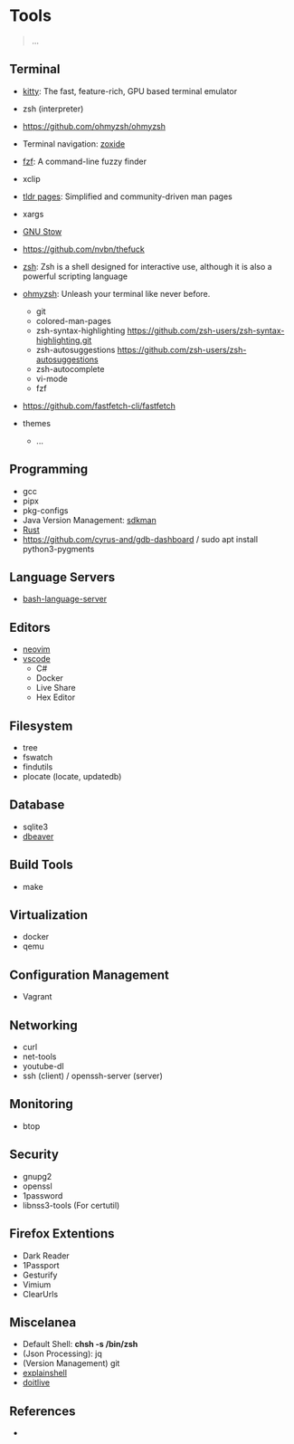 # Tools

> ...

## Terminal

- [kitty](https://sw.kovidgoyal.net/kitty/): The fast, feature-rich, GPU based terminal emulator
- zsh (interpreter)
- https://github.com/ohmyzsh/ohmyzsh
- Terminal navigation: [zoxide](https://github.com/ajeetdsouza/zoxide)
- [fzf](https://github.com/junegunn/fzf): A command-line fuzzy finder
- xclip
- [tldr pages](https://tldr.sh/): Simplified and community-driven man pages
- xargs
- [GNU Stow](https://www.gnu.org/software/stow/manual/stow.html)

- https://github.com/nvbn/thefuck

- [zsh](https://www.zsh.org/): Zsh is a shell designed for interactive use, although it is also a powerful scripting language
- [ohmyzsh](https://ohmyz.sh/): Unleash your terminal like  never before.
  - git
  - colored-man-pages
  - zsh-syntax-highlighting https://github.com/zsh-users/zsh-syntax-highlighting.git
  - zsh-autosuggestions https://github.com/zsh-users/zsh-autosuggestions
  - zsh-autocomplete
  - vi-mode
  - fzf

- https://github.com/fastfetch-cli/fastfetch
  
- themes
  - ...

## Programming

- gcc
- pipx
- pkg-configs
- Java Version Management: [sdkman](https://sdkman.io/install)
- [Rust](https://www.rust-lang.org/tools/install)
- https://github.com/cyrus-and/gdb-dashboard / sudo apt install python3-pygments

## Language Servers

- [bash-language-server](https://github.com/bash-lsp/bash-language-server)

## Editors

- [neovim](https://neovim.io/)
- [vscode](https://code.visualstudio.com/docs/?dv=linux64_deb)
  - C#
  - Docker
  - Live Share
  - Hex Editor

## Filesystem

- tree
- fswatch
- findutils
- plocate (locate, updatedb)

## Database

- sqlite3
- [dbeaver](https://dbeaver.io/download/)

## Build Tools

- make

## Virtualization

- docker
- qemu

## Configuration Management

- Vagrant

## Networking

- curl
- net-tools
- youtube-dl
- ssh (client) / openssh-server (server)

## Monitoring

- btop

## Security

- gnupg2
- openssl
- 1password
- libnss3-tools (For certutil)

## Firefox Extentions

- Dark Reader
- 1Passport
- Gesturify
- Vimium
- ClearUrls

## Miscelanea

- Default Shell: **chsh -s /bin/zsh**
- (Json Processing): jq
- (Version Management) git
- [explainshell](https://explainshell.com/)
- [doitlive](https://doitlive.readthedocs.io/en/stable/)

## References

- []()
